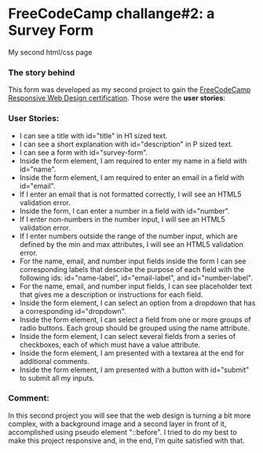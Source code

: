 # FreeCodeCamp challange#2: a Survey Form
My second html/css page

### The story behind
This form was developed as my second project to gain the [FreeCodeCamp Responsive Web Design certification](https://www.freecodecamp.org/learn/responsive-web-design/responsive-web-design-projects/build-a-tribute-page).
Those were the <b>user stories</b>: 

### User Stories:
* I can see a title with id="title" in H1 sized text.
* I can see a short explanation with id="description" in P sized text.
* I can see a form with id="survey-form".
* Inside the form element, I am required to enter my name in a field with id="name".
* Inside the form element, I am required to enter an email in a field with id="email".
* If I enter an email that is not formatted correctly, I will see an HTML5 validation error.
* Inside the form, I can enter a number in a field with id="number".
* If I enter non-numbers in the number input, I will see an HTML5 validation error.
* If I enter numbers outside the range of the number input, which are defined by the min and max attributes, I will see an HTML5 validation error.
* For the name, email, and number input fields inside the form I can see corresponding labels that describe the purpose of each field with the following ids: id="name-label", id="email-label", and id="number-label".
* For the name, email, and number input fields, I can see placeholder text that gives me a description or instructions for each field.
* Inside the form element, I can select an option from a dropdown that has a corresponding id="dropdown".
* Inside the form element, I can select a field from one or more groups of radio buttons. Each group should be grouped using the name attribute.
* Inside the form element, I can select several fields from a series of checkboxes, each of which must have a value attribute.
* Inside the form element, I am presented with a textarea at the end for additional comments.
* Inside the form element, I am presented with a button with id="submit" to submit all my inputs.

### Comment:
In this second project you will see that the web design is turning a bit more complex, with a background image and a second layer in front of it, accomplished using pseudo element "::before". 
I tried to do my best to make this project responsive and, in the end, I'm quite satisfied with that.

